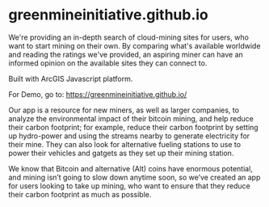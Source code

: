 # greenmineinitiative.github.io
We're providing an in-depth search of cloud-mining sites for users, who want to start mining on their own. By comparing what's available worldwide and reading the ratings we've provided, an aspiring miner can have an informed opinion on the available sites they can connect to.

Built with ArcGIS Javascript platform.

For Demo, go to: https://greenmineinitiative.github.io/

Our app is a resource for new miners, as well as larger companies, to analyze the environmental impact of their bitcoin mining, and help reduce their carbon footprint; for example, reduce their carbon footprint by setting up hydro-power and using the streams nearby to generate electricity for their mine. They can also look for alternative fueling stations to use to power their vehicles and gatgets as they set up their mining station. 

We know that Bitcoin and alternative (Alt) coins have enormous potential, and mining isn’t going to slow down anytime soon, so we’ve created an app for users looking to take up mining, who want to ensure that they reduce their carbon footprint as much as possible.
